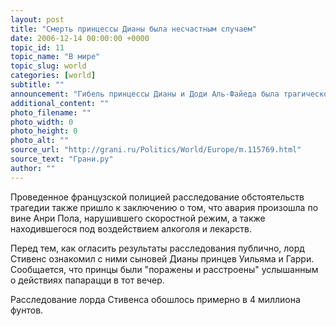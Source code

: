 ```yaml
---
layout: post
title: "Смерть принцессы Дианы была несчастным случаем"
date: 2006-12-14 00:00:00 +0000
topic_id: 11
topic_name: "В мире"
topic_slug: world
categories: [world]
subtitle: ""
announcement: "Гибель принцессы Дианы и Доди Аль-Файеда была трагической случайностью. Как передает ВВС, к такому выводу пришли в лондонской полиции. Согласно докладу руководившего официальным расследованием лорда Стивенса, водитель Анри Пол, также погибший в аварии в Париже в августе 1997 года, слишком быстро вел автомобиль."
additional_content: ""
photo_filename: ""
photo_width: 0
photo_height: 0
photo_alt: ""
source_url: "http://grani.ru/Politics/World/Europe/m.115769.html"
source_text: "Грани.ру"
author: ""
---
```

Проведенное французской полицией расследование обстоятельств трагедии также пришло к заключению о том, что авария произошла по вине Анри Пола, нарушившего скоростной режим, а также находившегося под воздействием алкоголя и лекарств.

Перед тем, как огласить результаты расследования публично, лорд Стивенс ознакомил с ними сыновей Дианы принцев Уильяма и Гарри. Сообщается, что принцы были "поражены и расстроены" услышанным о действиях папарацци в тот вечер.

Расследование лорда Стивенса обошлось примерно в 4 миллиона фунтов.
